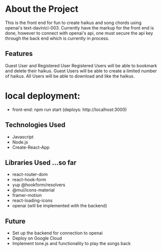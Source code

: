 # About the Project
This is the front end for fun to create haikus and song chords using openai's text-davinici-003.
Currently have the markup for the front end is done, however to connect with openai's api, one must secure the api key through the back end which is currently in process.

## Features
Guest User and Registered User
Registered Users will be able to bookmark and delete their haikus.
Guest Users will be able to create a limited number of haikus.
All Users will be able to download and like the haikus.

# local deployment:
- front-end: npm run start (deploys: http://localhost:3000)

## Technologies Used
- Javascript
- Node.js
- Create-React-App

## Libraries Used ...so far
- react-router-dom
- react-hook-form
- yup @hookform/resolvers
- @mui/icons-material
- framer-motion
- react-loading-icons
- openai (will be implemented with the backend)

## Future 
- Set up the backend for connection to openai
- Deploy on Google Cloud
- Implement tone.js and functionality to play the songs back